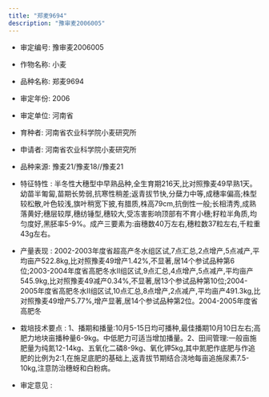 ```yaml
---
title: "郑麦9694"
description: "豫审麦2006005"
---
```

* 审定编号:  豫审麦2006005

*  作物名称:  小麦

*  品种名称:  郑麦9694

*  审定年份:  2006

*  审定单位:  河南省

* 育种者:  河南省农业科学院小麦研究所

*  申请者:  河南省农业科学院小麦研究所

*  品种来源:  豫麦21/豫麦18//豫麦21

*  特征特性 : 
半冬性大穗型中早熟品种,全生育期216天,比对照豫麦49早熟1天。幼苗半匍匐,苗期长势弱,抗寒性稍差;返青拔节快,分蘖力中等,成穗率偏高;株型较松散,叶色较浅,旗叶稍宽下披,有腊质,株高79cm,抗倒性一般;长相清秀,成熟落黄好;穗层较厚,穗纺锤型,穗较大,受冻害影响顶部有不育小穗;籽粒半角质,均匀度好,黑胚率5-9%。成产三要素为:亩穗数40万左右,穗粒数37粒左右,千粒重43g左右。
 
*  产量表现 : 
2002-2003年度省超高产冬水组区试,7点汇总,2点增产,5点减产,平均亩产522.8kg,比对照豫麦49增产1.42%,不显著,居14个参试品种第6位;2003-2004年度省高肥冬水Ⅱ组区试,9点汇总,4点增产,5点减产,平均亩产545.9kg,比对照豫麦49减产0.34%,不显著,居13个参试品种第10位;2004-2005年度省高肥冬水Ⅱ组区试,10点汇总,8点增产,2点减产,平均亩产491.3kg,比对照豫麦49增产5.77%,增产显著,居14个参试品种第2位。2004-2005年度省高肥冬

*  栽培技术要点 : 
1、播期和播量:10月5-15日均可播种,最佳播期10月10日左右;高肥力地块亩播种量6-9kg。中低肥力可适当增加播量。2、田间管理:一般亩施肥量为纯氮12-14kg、五氧化二磷8-9kg、氧化钾5kg,其中氮肥作底肥与作追肥的比例为2∶1,在施足底肥的基础上,返青拔节期结合浇地每亩追施尿素7.5-10kg,注意防治穗蚜和白粉病。

*  审定意见 : 

